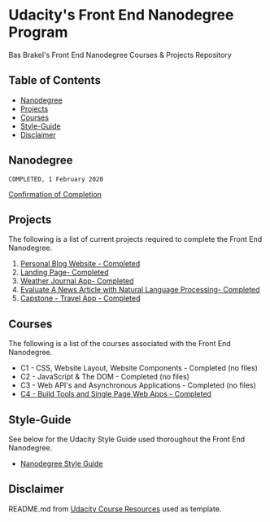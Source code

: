 # Udacity's Front End Nanodegree Program

Bas Brakel's Front End Nanodegree Courses & Projects Repository

## Table of Contents

- [Nanodegree](#nanodegree)
- [Projects](#projects)
- [Courses](#courses)
- [Style-Guide](#style-guide)
- [Disclaimer](#disclaimer)

## Nanodegree

    COMPLETED, 1 February 2020

[Confirmation of Completion](https://graduation.udacity.com/confirm/S92KMP7C)

## Projects

The following is a list of current projects required to complete the Front End Nanodegree.

1. [Personal Blog Website - Completed](https://github.com/bbrakel/Udacity/tree/master/projects/personal-blog-website)
2. [Landing Page- Completed](https://github.com/bbrakel/Udacity/tree/master/projects/landing-page)
3. [Weather Journal App- Completed](https://github.com/bbrakel/Udacity/tree/master/projects/weather-journal-app)
4. [Evaluate A News Article with Natural Language Processing- Completed](https://github.com/bbrakel/Udacity/tree/master/projects/evaluate-news-nlp)
5. [Capstone - Travel App - Completed](https://github.com/bbrakel/Udacity/tree/master/projects/fend-capstone-travel-app)

## Courses

The following is a list of the courses associated with the Front End Nanodegree.

- C1 - CSS, Website Layout, Website Components - Completed (no files)
- C2 - JavaScript & The DOM - Completed (no files)
- C3 - Web API's and Asynchronous Applications - Completed (no files)
- [C4 - Build Tools and Single Page Web Apps - Completed](https://github.com/bbrakel/Udacity/tree/master/courses/c4)

## Style-Guide

See below for the Udacity Style Guide used thoroughout the Front End Nanodegree.

- [Nanodegree Style Guide](http://udacity.github.io/frontend-nanodegree-styleguide/)

## Disclaimer

README.md from [Udacity Course Resources](https://github.com/udacity/fend/tree/refresh-2019) used as template.
